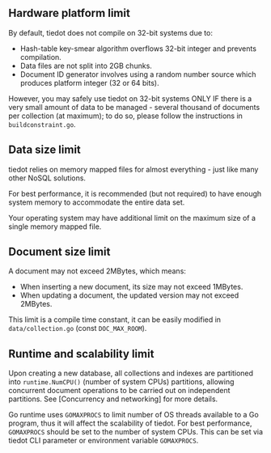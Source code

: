 ## Hardware platform limit

By default, tiedot does not compile on 32-bit systems due to:

- Hash-table key-smear algorithm overflows 32-bit integer and prevents compilation.
- Data files are not split into 2GB chunks.
- Document ID generator involves using a random number source which produces platform integer (32 or 64 bits).

However, you may safely use tiedot on 32-bit systems ONLY IF there is a very small amount of data to be managed - several thousand of documents per collection (at maximum); to do so, please follow the instructions in `buildconstraint.go`.

## Data size limit

tiedot relies on memory mapped files for almost everything - just like many other NoSQL solutions.

For best performance, it is recommended (but not required) to have enough system memory to accommodate the entire data set.

Your operating system may have additional limit on the maximum size of a single memory mapped file.

## Document size limit

A document may not exceed 2MBytes, which means:

- When inserting a new document, its size may not exceed 1MBytes.
- When updating a document, the updated version may not exceed 2MBytes.

This limit is a compile time constant, it can be easily modified in `data/collection.go` (const `DOC_MAX_ROOM`).

## Runtime and scalability limit

Upon creating a new database, all collections and indexes are partitioned into `runtime.NumCPU()` (number of system CPUs) partitions, allowing concurrent document operations to be carried out on independent partitions. See [Concurrency and networking] for more details.

Go runtime uses `GOMAXPROCS` to limit number of OS threads available to a Go program, thus it will affect the scalability of tiedot. For best performance, `GOMAXPROCS` should be set to the number of system CPUs. This can be set via tiedot CLI parameter or environment variable `GOMAXPROCS`.